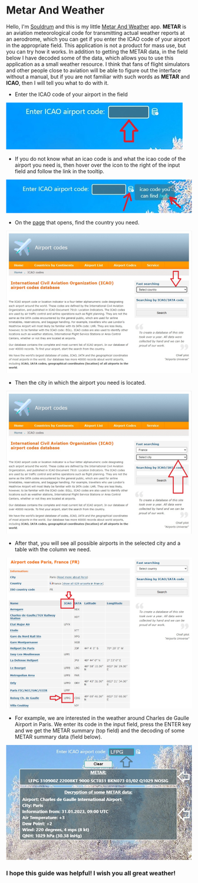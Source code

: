 # Metar And Weather

Hello, I'm [Souldrum](https://github.com/souldrum) and this is my little [Metar And Weather](https://souldrum.github.io/Metar_And_Weather/) app. **METAR** is an aviation meteorological code for transmitting actual weather reports at an aerodrome, which you can get if you enter the ICAO code of your airport in the appropriate field. This application is not a product for mass use, but you can try how it works. In addition to getting the METAR data, in the field below I have decoded some of the data, which allows you to use this application as a small weather resource. I think that fans of flight simulators and other people close to aviation will be able to figure out the interface without a manual, but if you are not familiar with such words as **METAR** and **ICAO**, then I will tell you what to do with it.

- Enter the ICAO code of your airport in the field

![icao](src/assets/img/readme/inputIcao.jpg)

- If you do not know what an icao code is and what the icao code of the airport you need is, then hover over the icon to the right of the input field and follow the link in the tooltip.

![icao-database](src/assets/img/readme/tooltip.jpg)

- On the [page](https://airportsbase.org/ICAO.php) that opens, find the country you need.

![select country](src/assets/img/readme/icaoPage.jpg)

- Then the city in which the airport you need is located.

![select city](src/assets/img/readme/icaoPageCity.jpg)

- After that, you will see all possible airports in the selected city and a table with the column we need.

![get icao](src/assets/img/readme/LFPG.jpg)

- For example, we are interested in the weather around Charles de Gaulle Airport in Paris. We enter its code in the input field, press the ENTER key and we get the METAR summary (top field) and the decoding of some METAR summary data (field below).

![enter icao](src/assets/img/readme/data.jpg)

### I hope this guide was helpful! I wish you all great weather!
